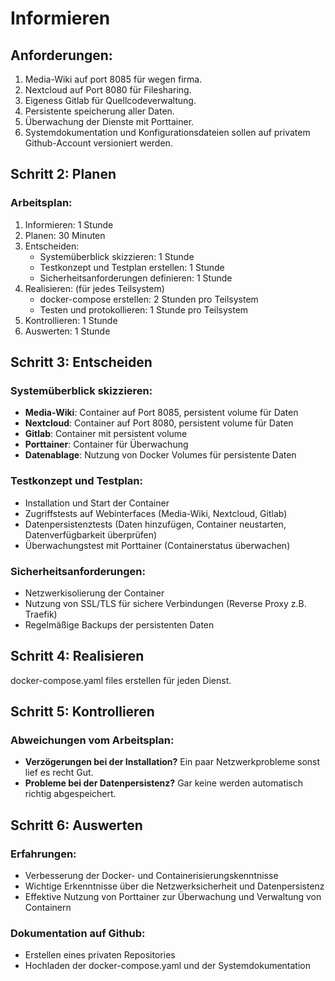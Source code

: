 # Informieren

## Anforderungen:
1. Media-Wiki auf port 8085 für wegen firma.
2. Nextcloud auf Port 8080 für Filesharing.
3. Eigeness Gitlab für Quellcodeverwaltung.
4. Persistente speicherung aller Daten.
5. Überwachung der Dienste mit Porttainer.
6. Systemdokumentation und Konfigurationsdateien sollen auf privatem Github-Account versioniert werden.

## Schritt 2: Planen
### Arbeitsplan:
1. Informieren: 1 Stunde
2. Planen: 30 Minuten
3. Entscheiden:
    - Systemüberblick skizzieren: 1 Stunde
    - Testkonzept und Testplan erstellen: 1 Stunde
    - Sicherheitsanforderungen definieren: 1 Stunde
4. Realisieren: (für jedes Teilsystem)
    - docker-compose erstellen: 2 Stunden pro Teilsystem
    - Testen und protokollieren: 1 Stunde pro Teilsystem
5. Kontrollieren: 1 Stunde
6. Auswerten: 1 Stunde

## Schritt 3: Entscheiden

### Systemüberblick skizzieren:
- **Media-Wiki**: Container auf Port 8085, persistent volume für Daten
- **Nextcloud**: Container auf Port 8080, persistent volume für Daten
- **Gitlab**: Container mit persistent volume
- **Porttainer**: Container für Überwachung
- **Datenablage**: Nutzung von Docker Volumes für persistente Daten

### Testkonzept und Testplan:
- Installation und Start der Container
- Zugriffstests auf Webinterfaces (Media-Wiki, Nextcloud, Gitlab)
- Datenpersistenztests (Daten hinzufügen, Container neustarten, Datenverfügbarkeit überprüfen)
- Überwachungstest mit Porttainer (Containerstatus überwachen)

### Sicherheitsanforderungen:
- Netzwerkisolierung der Container
- Nutzung von SSL/TLS für sichere Verbindungen (Reverse Proxy z.B. Traefik)
- Regelmäßige Backups der persistenten Daten

## Schritt 4: Realisieren
docker-compose.yaml files erstellen für jeden Dienst.

## Schritt 5: Kontrollieren

### Abweichungen vom Arbeitsplan:
- **Verzögerungen bei der Installation?**
    Ein paar Netzwerkprobleme sonst lief es recht Gut.
- **Probleme bei der Datenpersistenz?**
    Gar keine werden automatisch richtig abgespeichert.

## Schritt 6: Auswerten

### Erfahrungen:
- Verbesserung der Docker- und Containerisierungskenntnisse
- Wichtige Erkenntnisse über die Netzwerksicherheit und Datenpersistenz
- Effektive Nutzung von Porttainer zur Überwachung und Verwaltung von Containern

### Dokumentation auf Github:
- Erstellen eines privaten Repositories
- Hochladen der docker-compose.yaml und der Systemdokumentation
